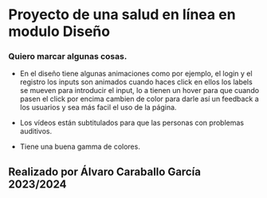 # Proyecto de una salud en línea en modulo Diseño
### Quiero marcar algunas cosas.
 - En el diseño tiene algunas animaciones como por ejemplo, el login y el registro los inputs son animados cuando haces click en ellos
los labels se mueven para introducir el input, lo a tienen un hover para que cuando pasen el click por encima cambien de color para darle así un feedback a los usuarios y sea más facil el uso de la página.  
  
 - Los vídeos están subtitulados para que las personas con problemas auditivos.  
  
 - Tiene una buena gamma de colores.
## Realizado por Álvaro Caraballo García 2023/2024